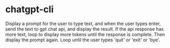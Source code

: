 # chatgpt-cli

Display a prompt for the user to type text, and when the user types enter, send the text to gpt chat api, and display the result. 
If the api response has more text, loop to display more tokens until the response is complete. Then display the prompt again. 
Loop until the user types 'quit' or 'exit' or 'bye'.
